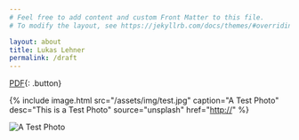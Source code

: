 ```yaml
---
# Feel free to add content and custom Front Matter to this file.
# To modify the layout, see https://jekyllrb.com/docs/themes/#overriding-theme-defaults

layout: about
title: Lukas Lehner
permalink: /draft
---
```


[PDF](http://www.google.com){: .button}

{% include image.html src="/assets/img/test.jpg"
                      caption="A Test Photo" 
                      desc="This is a Test Photo"
                      source="unsplash"
                      href="[http://](https://supertracker.spi.ox.ac.uk/)" %}


![A Test Photo](/assets/img/test.jpg)

